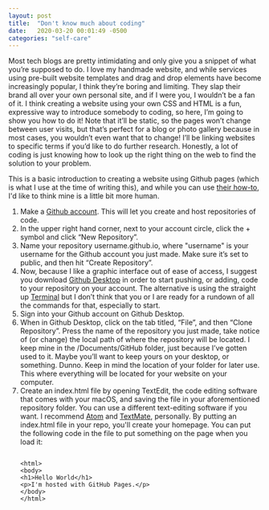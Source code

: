 ```yaml
---
layout: post
title:  "Don't know much about coding"
date:   2020-03-20 00:01:49 -0500
categories: "self-care"
---
```


Most tech blogs are pretty intimidating and only give you a snippet of what you’re supposed to do. I love my handmade website, and while services using pre-built website templates and drag and drop elements have become increasingly popular, I think they’re boring and limiting. They slap their brand all over your own personal site, and if I were you, I wouldn’t be a fan of it. I think creating a website using your own CSS and HTML is a fun, expressive way to introduce somebody to coding, so here, I’m going to show you how to do it! Note that it’ll be static, so the pages won’t change between user visits, but that’s perfect for a blog or photo gallery because in most cases, you wouldn’t even want that to change! I’ll be linking websites to specific terms if you’d like to do further research. Honestly, a lot of coding is just knowing how to look up the right thing on the web to find the solution to your problem.

This is a basic introduction to creating a website using Github pages (which is what I use at the time of writing this), and while you can use <a href="https://pages.github.com/" target="_blank">their how-to</a>, I'd like to think mine is a little bit more human.

<ol><li>Make a <a href="https://github.com/" target="_blank">Github account</a>. This will let you create and host repositories of code.</li>
<li>In the upper right hand corner, next to your account circle, click the + symbol and click “New Repository”.</li>
<li>Name your repository username.github.io, where "username" is your username for the Github account you just made. Make sure it’s set to public, and then hit “Create Repository”.</li>
<li>Now, because I like a graphic interface out of ease of access, I suggest you download <a href="https://desktop.github.com/" target="_blank">Github Desktop</a> in order to start pushing, or adding, code to your repository on your account. The alternative is using the straight up <a href="https://pages.github.com/#terminal-step-1" target="_blank">Terminal</a> but I don’t think that you or I are ready for a rundown of all the commands for that, especially to start.</li>
<li>Sign into your Github account on Github Desktop.</li>
<li>When in Github Desktop, click on the tab titled, “File”, and then “Clone Repository”. Press the name of the repository you just made, take notice of (or change) the local path of where the repository will be located. I keep mine in the /Documents/GitHub folder, just because I’ve gotten used to it. Maybe you’ll want to keep yours on your desktop, or something. Dunno. Keep in mind the location of your folder for later use. This where everything will be located for your website on your computer.</li>
<li>Create an index.html file by opening TextEdit, the code editing software that comes with your macOS, and saving the file in your aforementioned repository folder. You can use a different text-editing software if you want. I recommend <a href="https://atom.io/" target="_blank">Atom</a> and <a href="https://macromates.com/" target="_blank">TextMate</a>, personally. By putting an index.html file in your repo, you'll create your homepage. You can put the following code in the file to put something on the page when you load it:
<pre><code><!DOCTYPE html>
&lt;html&gt;
&lt;body&gt;
&lt;h1&gt;Hello World&lt;/h1&gt;
&lt;p&gt;I'm hosted with GitHub Pages.&lt;/p&gt;
&lt;/body&gt;
&lt;/html&gt;
</code></li>